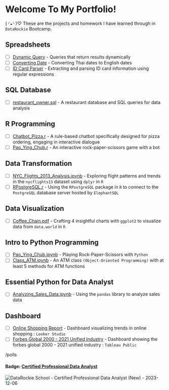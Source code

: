 # Welcome To My Portfolio!
( ◜◒◝ )♡ These are the projects and homework I have learned through in `DataRockie` Bootcamp. 

## Spreadsheets
- [ ] [Dynamic Query](https://github.com/baebeeboo/bootcamp_projects/blob/main/Spreadsheets/Dynamic%20Query.PNG) - Queries that return results dynamically
- [ ] [Converting Date](https://github.com/baebeeboo/bootcamp_projects/blob/main/Spreadsheets/Convert%20TH%20to%20EN%20Date.PNG) - Converting Thai dates to English dates
- [ ] [ID Card Parser](https://github.com/baebeeboo/bootcamp_projects/blob/main/Spreadsheets/ID%20Card%20Parser.PNG ) - Extracting and parsing ID card information using regular expressions
      
## SQL Database
- [ ] [restaurant_owner.sql](https://github.com/baebeeboo/bootcamp_projects/blob/main/SQL/restaurant_owner.sql) - A restaurant database and SQL queries for data analysis
      
## R Programming
- [ ] [Chatbot_Pizza.r](https://github.com/baebeeboo/bootcamp_projects/blob/main/R/Chatbot_Pizza.r) - A rule-based chatbot specifically designed for pizza ordering, engaging in interactive dialogue 
- [ ] [Pao_Ying_Chub.r](https://github.com/baebeeboo/bootcamp_projects/blob/main/R/Pao_Ying_Chub.r) - An interactive rock-paper-scissors game with a bot

## Data Transformation
- [ ] [NYC_Flights_2013_Analysis.ipynb](https://github.com/baebeeboo/bootcamp_projects/blob/main/R/NYC_Flights_2013_Analysis.ipynb) - Exploring flight patterns and trends in the `nycflights13` dataset using `dplyr` in `R` 
- [ ] [RPostgreSQL.r](https://github.com/baebeeboo/bootcamp_projects/blob/main/R/RPostgreSQL.r) - Using the `RPostgreSQL` package in `R` to connect to the `PostgreSQL` database server hosted by `ElephantSQL`

## Data Visualization
- [ ] [Coffee_Chain.pdf](https://github.com/baebeeboo/bootcamp_projects/blob/main/R/Coffee_Chain.pdf) - Crafting 4 insightful charts with `ggplot2` to visualize data from `data.world` in `R`  

## Intro to Python Programming
- [ ] [Pao_Ying_Chub.ipynb](https://github.com/baebeeboo/bootcamp_projects/blob/main/Python/Pao_Ying_Chub.ipynb) - Playing Rock-Paper-Scissors with `Python`
- [ ] [Class_ATM.ipynb](https://github.com/baebeeboo/bootcamp_projects/blob/main/Python/Class_ATM.ipynb) - An ATM class `(Object-Oriented Programming)` with at least 5 methods for ATM functions

## Essential Python for Data Analyst
- [ ] [Analyzing_Sales_Data.ipynb](https://github.com/baebeeboo/bootcamp_projects/blob/main/Python/Analyzing_Sales_Data.ipynb) - Using the `pandas` library to analyze sales data

## Dashboard
- [ ] [Online Shopping Report](https://lookerstudio.google.com/reporting/4cde94b2-48e9-4eaa-ac53-94db3f3dc1f4/page/neBkD) - Dashboard visualizing trends in online shopping : `Looker Studio`
- [ ]  [Forbes Global 2000 - 2021 Unified Industry](https://public.tableau.com/app/profile/baebee/viz/ForbesGlobal2000-2021UnifiedIndustry/Dashboard2) - Dashboard showing the forbes global 2000 - 2021 unified industry : `Tableau Public` 

/polls

#### Badge: [Certified Professional Data Analyst](https://badgr.com/public/assertions/eDmxbkeaSUasGJzo9g9T6A)
![DataRockie School - Certified Professional Data Analyst (New) - 2023-12-06](https://github.com/baebeeboo/bootcamp_projects/assets/126922854/7cd19d45-04f9-4ced-9401-2c029c3b7edf)

